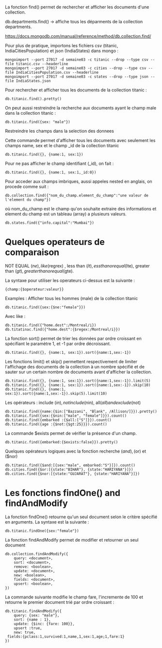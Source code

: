 La fonction find() permet de rechercher et afficher les documents d'une collection.   

db.departments.find()  -> affiche tous les déparments de la collection departments.

https://docs.mongodb.com/manual/reference/method/db.collection.find/

Pour plus de pratique, importons les fichiers csv (titanic, IndiaCitiesPopulation) et json (IndiaStates) dans mongo :
```
mongoimport --port 27017 -d semaine03 -c titanic --drop --type csv --file titanic.csv --headerline
mongoimport --port 27017 -d semaine03 -c cities --drop --type csv --file IndiaCitiesPopulation.csv --headerline
mongoimport --port 27017 -d semaine03 -c states --drop --type json --file IndiaStates.json
```

Pour rechercher et afficher tous les documents de la collection titanic : 
```
db.titanic.find().pretty()
```

On peut aussi restreindre la recherche aux documents ayant le champ male dans la collection titanic : 
```
db.titanic.find({sex: "male"})
```

Restreindre les champs dans la selection des donnees

 Cette commande permet d'afficher tous les documents avec seulement les champs name, sex et le champ _id de la collection titanic 
 ```
 db.titanic.find({}, {name:1, sex:1}) 
 ```

Pour ne pas afficher le champ identifiant (_id), on fait : 
```
db.titanic.find({}, {name:1, sex:1,_id:0}) 
```

Pour acceder aux champs imbriques, aussi appeles nested en anglais, on procede comme suit : 
```
db.collection.find({"nom_du_champ.element_du_champ":"une valeur de l'element du champ"})
```

où nom_du_champ est le champ qu'on souhaite extraire des informations et element du champ est un tableau (array) a plusieurs valeurs.
```
db.states.find({"info.capital":"Mumbai"})
```

# Quelques operateurs de comparaison #

NOT EQUAL ($ne), like ($regrex) , less than ($lt), ess than or equal ($lte), greater than ($gt), greater than or equal ($gte).

La syntaxe pour utiliser les operateurs ci-dessus est la suivante :  
```
{champ:{$operateur:valeur}} 
```

Examples : Afficher tous les hommes (male) de la collection titanic 
```
db.titanic.find({sex:{$ne:"female"}})
```

Avec like : 
```
db.titanic.find({"home.dest":/Montreal/i})
db.titatinac.find({"home.dest":{$regex:/Montreal/i}})
```

La fonction sort() permet de trier les données par ordre croissant en spécifiant le paramètre 1, et -1 par ordre décroissant.
```
db.titanic.find({}, {name:1, sex:1}).sort({name:1,sex:-1})
```

Les fonctions limit() et skip() permettent respectivement de limiter l'affichage des documents de la collection à un nombre spécifié 
et de sauter sur un certain nombre de documents avant d'afficher la collection.
```
db.titanic.find({}, {name:1, sex:1}).sort({name:1,sex:-1}).limit(5)
db.titanic.find({}, {name:1, sex:1}).sort({name:1,sex:-1}).skip(10)
db.titanic.find({}, {name:1, sex:1}).sort({name:1,sex:-1}).skip(5).limit(10)
```
Les opérateurs : include ($in), not include ($nin), all($all) and exclude ($not)
```
db.titanic.find({name:{$in:["Bazzani", "Blank", /Allison/]}}).pretty()
db.titanic.find({sex:{$nin:["male", "female"]}}).count()
db.titanic.find({embarked :{$all:["S"]}}).count()
db.titanic.find({age :{$not:{$gt:25}}}).count()
```
La commande $exists permet de vérifier la présence d'un champ.
```
db.titanic.find({embarked:{$exists:false}}).pretty()
```

Quelques opérateurs logiques avec la fonction recherche ($and), ($or) et ($nor)
```
db.titanic.find({$and:[{sex:"male", embarked:"S"}]}).count()
db.cities.find({$or:[{state:"BIHAR"}, {state:"HARIYANA"}]})
db.cities.find({$nor:[{state:"GUJARAT"}, {state:"HARIYANA"}]})
```
# Les fonctions findOne() and findAndModify #

La fonction findOne() retourne qu'un seul document selon le critère spécifié en arguments.
La syntaxe est la suivante : 
```
db.titanic.findOne({sex:"female"})
```
La fonction findAndModify permet de modifier et retourner un seul document 
```
db.collection.findAndModify({
    query: <document>,
    sort: <document>,
    remove: <boolean>,
    update: <document>,
    new: <boolean>,
    fields: <document>,
    upsert: <boolean>,
})
```
La commande suivante modifie le champ fare, l'incremente de 100 et retourne le premier document trié par ordre croissant :
```
db.titanic.findAndModify({
	query: {sex: "male"},
	sort: {name : 1},
	update: {$inc: {fare: 100}},
	upsert :true,
	new: true,
 fields:{pclass:1,survived:1,name,1,sex:1,age;1,fare:1}
})
```




